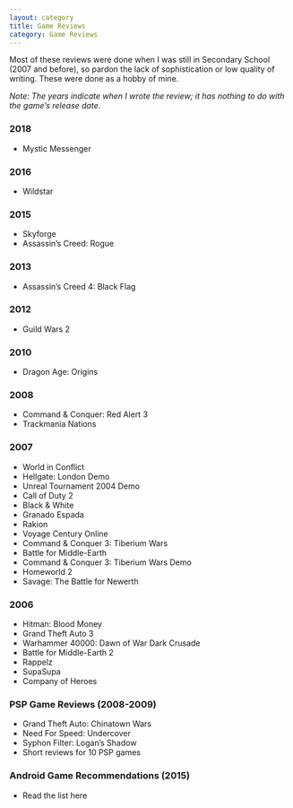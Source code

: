 ```yaml
---
layout: category
title: Game Reviews
category: Game Reviews
---
```


Most of these reviews were done when I was still in Secondary School (2007 and before), so pardon the lack of sophistication or low quality of writing. These were done as a hobby of mine.

*Note: The years indicate when I wrote the review; it has nothing to do with the game’s release date.*

### 2018
- Mystic Messenger

### 2016
- Wildstar

### 2015
- Skyforge
- Assassin’s Creed: Rogue

### 2013
- Assassin’s Creed 4: Black Flag

### 2012
- Guild Wars 2

### 2010
- Dragon Age: Origins

### 2008
- Command & Conquer: Red Alert 3
- Trackmania Nations

### 2007
- World in Conflict
- Hellgate: London Demo
- Unreal Tournament 2004 Demo
- Call of Duty 2
- Black & White
- Granado Espada
- Rakion
- Voyage Century Online
- Command & Conquer 3: Tiberium Wars
- Battle for Middle-Earth
- Command & Conquer 3: Tiberium Wars Demo
- Homeworld 2
- Savage: The Battle for Newerth

### 2006
- Hitman: Blood Money
- Grand Theft Auto 3
- Warhammer 40000: Dawn of War Dark Crusade
- Battle for Middle-Earth 2
- Rappelz
- SupaSupa
- Company of Heroes

### PSP Game Reviews (2008-2009)
- Grand Theft Auto: Chinatown Wars
- Need For Speed: Undercover
- Syphon Filter: Logan’s Shadow
- Short reviews for 10 PSP games

### Android Game Recommendations (2015)
- Read the list here
